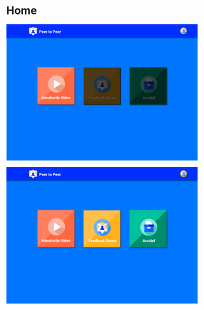 # Home

![Home zero state](../../../../.gitbook/assets/home-zero-state.png)

![Home](../../../../.gitbook/assets/home-page.jpg)

